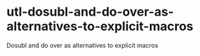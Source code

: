 # utl-dosubl-and-do-over-as-alternatives-to-explicit-macros
Dosubl and do over as alternatives to explicit macros 

